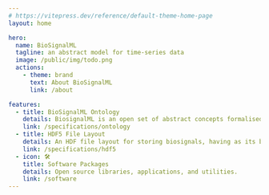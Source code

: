 ```yaml
---
# https://vitepress.dev/reference/default-theme-home-page
layout: home

hero:
  name: BioSignalML
  tagline: an abstract model for time-series data
  image: /public/img/todo.png
  actions:
    - theme: brand
      text: About BioSignalML
      link: /about

features:
  - title: BioSignalML Ontology
    details: BiosignalML is an open set of abstract concepts formalised as an ontology.
    link: /specifications/ontology
  - title: HDF5 File Layout
    details: An HDF file layout for storing biosignals, having as its basis the BioSignalM abstract model.
    link: /specifications/hdf5
  - icon: 🛠️
    title: Software Packages
    details: Open source libraries, applications, and utilities.
    link: /software
---
```

